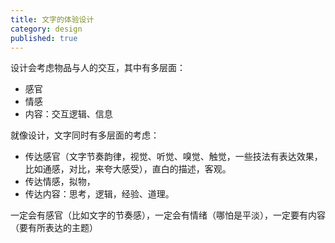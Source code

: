 ```yaml
---
title: 文字的体验设计
category: design
published: true
---
```


设计会考虑物品与人的交互，其中有多层面：

- 感官
- 情感
- 内容：交互逻辑、信息

就像设计，文字同时有多层面的考虑：

- 传达感官（文字节奏韵律，视觉、听觉、嗅觉、触觉，一些技法有表达效果，比如通感，对比，来夸大感受），直白的描述，客观。
- 传达情感，拟物，
- 传达内容：思考，逻辑，经验、道理。

一定会有感官（比如文字的节奏感），一定会有情绪（哪怕是平淡），一定要有内容（要有所表达的主题）













